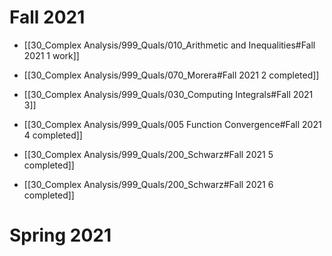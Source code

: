 # Fall 2021

- [[30_Complex Analysis/999_Quals/010_Arithmetic and Inequalities#Fall 2021 1 work]]

- [[30_Complex Analysis/999_Quals/070_Morera#Fall 2021 2 completed]]

- [[30_Complex Analysis/999_Quals/030_Computing Integrals#Fall 2021 3]]

- [[30_Complex Analysis/999_Quals/005 Function Convergence#Fall 2021 4 completed]]

- [[30_Complex Analysis/999_Quals/200_Schwarz#Fall 2021 5 completed]]

- [[30_Complex Analysis/999_Quals/200_Schwarz#Fall 2021 6 completed]]

# Spring 2021